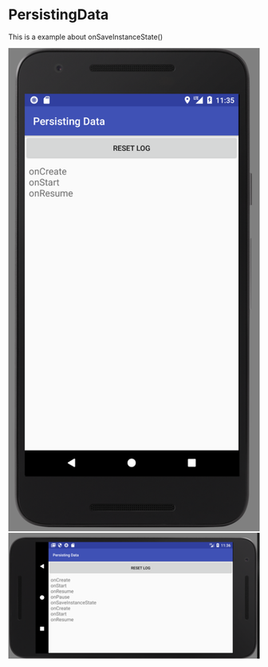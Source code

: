 # PersistingData
This is a example about onSaveInstanceState()

![NAME_OF_THE_IMAGE_NOT_IMPORTANT](https://github.com/emulatalk1/PersistingData/blob/master/Screen%20Shot%202017-10-23%20at%2011.35.43.png)
![NAME_OF_THE_IMAGE_NOT_IMPORTANT](https://github.com/emulatalk1/PersistingData/blob/master/Screen%20Shot%202017-10-23%20at%2011.36.08.png)
